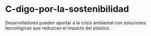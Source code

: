 # C-digo-por-la-sostenibilidad
Desarrolladores pueden aportar a la crisis ambiental con soluciones tecnológicas que reduzcan el impacto del plástico.
